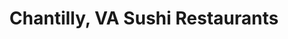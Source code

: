 ---
layout: city
title: Chantilly, VA Sushi Restaurants
permalink: /virginia/chantilly/
stateAbbr: VA
stateName: Virginia
cityName: Chantilly

---